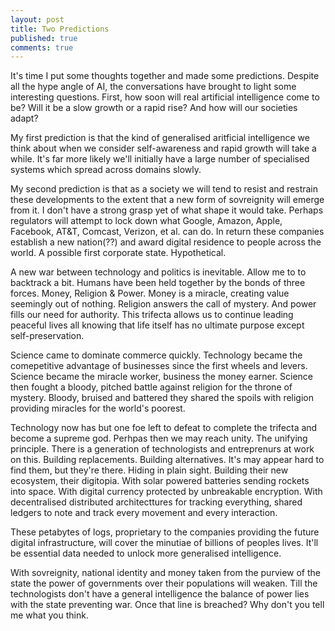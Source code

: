 ```yaml
---
layout: post
title: Two Predictions
published: true
comments: true
---
```


It's time I put some thoughts together and made some predictions. Despite all the hype angle of AI,
the  conversations have brought to light some interesting questions. First, how soon will real
artificial intelligence come to be? Will it be a slow growth or a rapid rise? And how will our
societies adapt?

My first prediction is that the kind of generalised aritficial intelligence we think about when
we consider self-awareness and rapid growth will take a while. It's far more likely we'll initially
have a large number of specialised systems which spread across domains slowly.

My second prediction is that as a society we will tend to resist and restrain these developments
to the extent that a new form of sovreignity will emerge from it. I don't have a strong grasp yet
of what shape it would take. Perhaps regulators will attempt to lock down what Google, Amazon,
Apple, Facebook, AT&T, Comcast, Verizon, et al. can do. In return these companies establish a new
nation(??) and award digital residence to people across the world. A possible first corporate
state. Hypothetical.

A new war between technology and politics is inevitable. Allow me to to backtrack a bit.
Humans have been held together by the bonds of three forces. Money, Religion & Power. Money is a
miracle, creating value seemingly out of nothing. Religion answers the call of mystery. And power
fills our need for authority. This trifecta allows us to continue leading peaceful lives all
knowing that life itself has no ultimate purpose except self-preservation.

Science came to dominate commerce quickly. Technology became the comepetitive advantage of
businesses since the first wheels and levers. Science became the miracle worker, business the money
earner. Science then fought a bloody, pitched battle against religion for the throne of mystery.
Bloody, bruised and battered they shared the spoils with religion providing miracles for the world's
poorest.

Technology now has but one foe left to defeat to complete the trifecta and become a supreme god.
Perhpas then we may reach unity. The unifying principle. There is a generation of technologists and
entreprenurs at work on this. Building replacements. Building alternatives. It's may appear hard to
find them, but they're there. Hiding in plain sight. Building their new ecosystem, their digitopia.
With solar powered batteries sending rockets into space. With digital currency protected by
unbreakable encryption. With decentralised distributed architecttures for tracking everything,
shared ledgers to note and track every movement and every interaction.

These petabytes of logs, proprietary to the companies providing the future digital infrastructure,
will cover the minutiae of billions of peoples lives. It'll be essential data needed to unlock more
generalised intelligence.

With sovreignity, national identity and money taken from the purview of the state the power of
governments over their populations will weaken. Till the technologists don't have a general
intelligence the balance of power lies with the state preventing war. Once that line is breached?
Why don't you tell me what you think.
